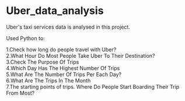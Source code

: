 # Uber_data_analysis <br/>

Uber's taxi services data is analysed in this project. <br/>

Used Python to: <br/>

1.Check how long do people travel with Uber?  <br/>
2.What Hour Do Most People Take Uber To Their Destination? <br/>
3.Check The Purpose Of Trips <br/>
4.Which Day Has The Highest Number Of Trips <br/>
5.What Are The Number Of Trips Per Each Day? <br/>
6.What Are The Trips In The Month <br/>
7.The starting points of trips. Where Do People Start Boarding Their Trip From Most?
